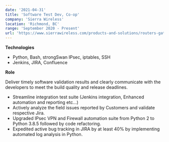 ```yaml
---
date: '2021-04-31'
title: 'Software Test Dev, Co-op'
company: 'Sierra Wireless'
location: 'Richmond, BC'
range: 'September 2020 - Present'
url: 'https://www.sierrawireless.com/products-and-solutions/routers-gateways/mg90/'
---
```


**Technologies**

- Python, Bash, strongSwan IPsec, iptables, SSH
- Jenkins, JIRA, Confluence

**Role**

Deliver timely software validation results and clearly communicate with the developers to meet the build quality and release
deadlines.

- Streamline integration test suite (Jenkins integration, Enhanced automation and reporting etc...)
- Actively analyze the field issues reported by Customers and validate respective Jira.
- Upgraded IPsec VPN and Firewall automation suite from Python 2 to Python 3.8.5 followed by code refactoring.
- Expedited active bug tracking in JIRA by at least 40% by implementing automated log analysis in Python.
